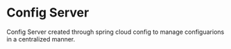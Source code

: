 # Config Server

Config Server created through spring cloud config to manage configuarions in a centralized manner.
